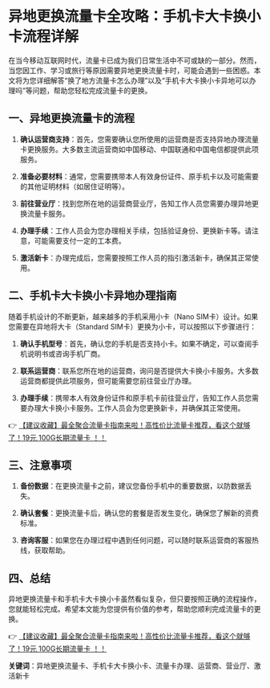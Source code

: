 # 异地更换流量卡全攻略：手机卡大卡换小卡流程详解

在当今移动互联网时代，流量卡已成为我们日常生活中不可或缺的一部分。然而，当您因工作、学习或旅行等原因需要异地更换流量卡时，可能会遇到一些困惑。本文将为您详细解答“换了地方流量卡怎么办理”以及“手机卡大卡换小卡异地可以办理吗”等问题，帮助您轻松完成流量卡的更换。

## 一、异地更换流量卡的流程

1. **确认运营商支持**：首先，您需要确认您所使用的运营商是否支持异地办理流量卡更换服务。大多数主流运营商如中国移动、中国联通和中国电信都提供此项服务。

2. **准备必要材料**：通常，您需要携带本人有效身份证件、原手机卡以及可能需要的其他证明材料（如居住证明等）。

3. **前往营业厅**：找到您所在地的运营商营业厅，告知工作人员您需要办理异地更换流量卡服务。

4. **办理手续**：工作人员会为您办理相关手续，包括验证身份、更换新卡等。请注意，可能需要支付一定的工本费。

5. **激活新卡**：办理完成后，您需要按照工作人员的指引激活新卡，确保其正常使用。

## 二、手机卡大卡换小卡异地办理指南

随着手机设计的不断更新，越来越多的手机采用小卡（Nano SIM卡）设计。如果您需要在异地将大卡（Standard SIM卡）更换为小卡，可以按照以下步骤进行：

1. **确认手机型号**：首先，确认您的手机是否支持小卡。如果不确定，可以查阅手机说明书或咨询手机厂商。

2. **联系运营商**：联系您所在地的运营商，询问是否提供大卡换小卡服务。大多数运营商都提供此项服务，但可能需要您前往营业厅办理。

3. **办理手续**：携带本人有效身份证件和原手机卡前往营业厅，告知工作人员您需要办理大卡换小卡服务。工作人员会为您更换新卡，并确保其正常使用。

👉 [【建议收藏】最全聚合流量卡指南来啦！高性价比流量卡推荐，看这个就够了！19元 100G长期流量卡 ！！](https://bit.ly/Liuliangka)

## 三、注意事项

1. **备份数据**：在更换流量卡之前，建议您备份手机中的重要数据，以防数据丢失。

2. **确认套餐**：更换流量卡后，确认您的套餐是否发生变化，确保您了解新的资费标准。

3. **咨询客服**：如果您在办理过程中遇到任何问题，可以随时联系运营商的客服热线，获取帮助。

## 四、总结

异地更换流量卡和手机卡大卡换小卡虽然看似复杂，但只要按照正确的流程操作，您就能轻松完成。希望本文能为您提供有价值的参考，帮助您顺利完成流量卡的更换。

👉 [【建议收藏】最全聚合流量卡指南来啦！高性价比流量卡推荐，看这个就够了！19元 100G长期流量卡 ！！](https://bit.ly/Liuliangka)

**关键词**：异地更换流量卡、手机卡大卡换小卡、流量卡办理、运营商、营业厅、激活新卡
